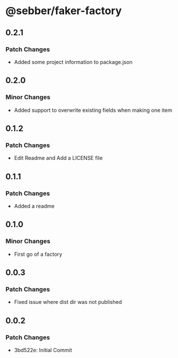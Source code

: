 # @sebber/faker-factory

## 0.2.1

### Patch Changes

- Added some project information to package.json

## 0.2.0

### Minor Changes

- Added support to overwrite existing fields when making one item

## 0.1.2

### Patch Changes

- Edit Readme and Add a LICENSE file

## 0.1.1

### Patch Changes

- Added a readme

## 0.1.0

### Minor Changes

- First go of a factory

## 0.0.3

### Patch Changes

- Fixed issue where dist dir was not published

## 0.0.2

### Patch Changes

- 3bd522e: Initial Commit
